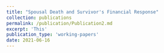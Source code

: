 ```yaml
---
title: "Spousal Death and Survivor's Financial Response"
collection: publications
permalink: /publication/Publication2.md
excerpt: 'This'
publication_type: 'working-papers'
date: 2021-06-16
---
```

